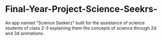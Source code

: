 # Final-Year-Project-Science-Seekrs-
An app named "Science Seekerz" built for the assistance of science students of class 2-3 explaining them the concepts of science through 2d and 3d animations.
